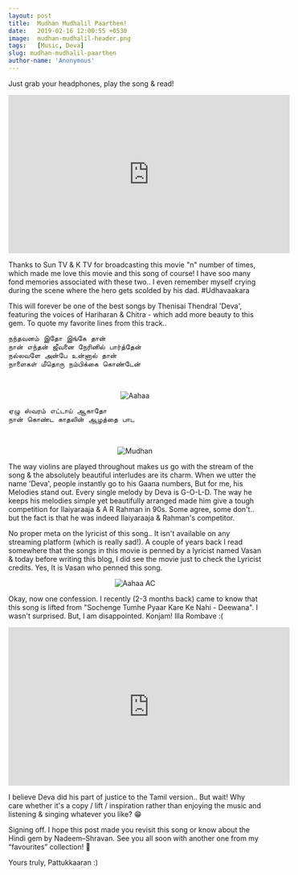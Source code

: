 ```yaml
---
layout: post
title:  Mudhan Mudhalil Paarthen!
date:   2019-02-16 12:00:55 +0530
image:  mudhan-mudhalil-header.png
tags:   [Music, Deva]
slug: mudhan-mudhalil-paarthen
author-name: 'Anonymous'
---
```


Just grab your headphones, play the song & read!

<iframe width="560" height="315" src="https://www.youtube-nocookie.com/embed/fgo85TyDwTY?controls=0" frameborder="0" allow="accelerometer; autoplay; encrypted-media; gyroscope; picture-in-picture" allowfullscreen></iframe>
<br>

Thanks to Sun TV & K TV for broadcasting this movie "n" number of times, which made me love this movie and this song of course! I have soo many fond memories associated with these two.. I even remember myself crying during the scene where the hero gets scolded by his dad. #Udhavaakara 

This will forever be one of the best songs by Thenisai Thendral 'Deva', featuring the voices of Hariharan & Chitra - which add more beauty to this gem. To quote my favorite lines from this track.. 

<pre>
நந்தவனம் இதோ இங்கே தான்
நான் எந்தன் ஜீவனை நேரினில் பார்த்தேன்
நல்லவளே அன்பே உன்னால் தான்
நாளைகள் மீதொரு நம்பிக்கை கொண்டேன்
</pre>
<br>
<p style="text-align: center;"><img src="https://pattukkaaran.in/img/mudhan-mudhalil-blog.png" alt="Aahaa" class="img-responsive reveal-in"></p>
<pre>
ஏழு ஸ்வரம் எட்டாய் ஆகாதோ
நான் கொண்ட காதலின் ஆழத்தை பாட
</pre>
<br>
<p style="text-align: center;"><img src="https://pattukkaaran.in/img/mudhan-mudhalil-blog.png" alt=Mudhan Mudhalil" class="img-responsive reveal-in"></p>

The way violins are played throughout makes us go with the stream of the song & the absolutely beautiful interludes are its charm. When we utter the name 'Deva', people instantly go to his Gaana numbers, But for me, his Melodies stand out. Every single melody by Deva is G-O-L-D. The way he keeps his melodies simple yet beautifully arranged made him give a tough competition for Ilaiyaraaja & A R Rahman in 90s. Some agree, some don't.. but the fact is that he was indeed Ilaiyaraaja & Rahman's competitor.

No proper meta on the lyricist of this song.. It isn't available on any streaming platform (which is really sad!). A couple of years back I read somewhere that the songs in this movie is penned by a lyricist named Vasan & today before writing this blog, I did see the movie just to check the Lyricist credits. Yes, It is Vasan who penned this song. 

<p style="text-align: center;"><img src="https://pattukkaaran.in/img/aahaa-ac.jpg" alt="Aahaa AC" class="img-responsive reveal-in"></p>

Okay, now one confession. I recently (2-3 months back) came to know that this song is lifted from "Sochenge Tumhe Pyaar Kare Ke Nahi - Deewana". I wasn't surprised. But, I am disappointed. Konjam! Illa Rombave :(

<iframe width="560" height="315" src="https://www.youtube-nocookie.com/embed/17LL_iqlHE8?controls=0" frameborder="0" allow="accelerometer; autoplay; encrypted-media; gyroscope; picture-in-picture" allowfullscreen></iframe>
<br>

I believe Deva did his part of justice to the Tamil version.. But wait! Why care whether it's a copy / lift / inspiration rather than enjoying the music and listening & singing whatever you like? 😁

Signing off. I hope this post made you revisit this song or know about the Hindi gem by Nadeem–Shravan. See you all soon with another one from my “favourites” collection! 🙂

Yours truly, Pattukkaaran :)
